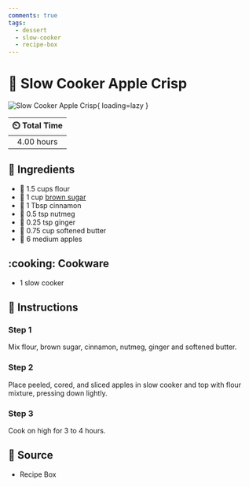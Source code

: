 ```yaml
---
comments: true
tags:
  - dessert
  - slow-cooker
  - recipe-box
---
```

# :apple: Slow Cooker Apple Crisp

![Slow Cooker Apple Crisp](../assets/images/slow-cooker-apple-crisp.jpg){ loading=lazy }

| :timer_clock: Total Time |
|:-----------------------: |
| 4.00 hours |

## :salt: Ingredients

- :ear_of_rice: 1.5 cups flour
- :maple_leaf: 1 cup [brown sugar][1]
- :custard: 1 Tbsp cinnamon
- :chestnut: 0.5 tsp nutmeg
- :herb: 0.25 tsp ginger
- :butter: 0.75 cup softened butter
- :apple: 6 medium apples

## :cooking: Cookware

- 1 slow cooker

## :pencil: Instructions

### Step 1

Mix flour, brown sugar, cinnamon, nutmeg, ginger and softened butter.

### Step 2

Place peeled, cored, and sliced apples in slow cooker and top with flour mixture, pressing down lightly.

### Step 3

Cook on high for 3 to 4 hours.

## :link: Source

- Recipe Box

[1]: <../ingredients/brown-sugar.md>
